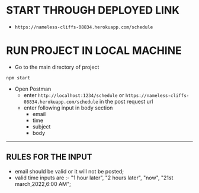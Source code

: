 # START THROUGH DEPLOYED LINK
- ``` https://nameless-cliffs-08834.herokuapp.com/schedule ```

# RUN PROJECT IN LOCAL MACHINE
- Go to the main directory of project

 ``` npm start ```

- Open Postman
  - enter     ``` http://localhost:1234/schedule ``` or ```https://nameless-cliffs-08834.herokuapp.com/schedule``` in the post request url
  - enter following input in body section
    - email   
    - time
    - subject
    - body 
---
## RULES FOR THE INPUT 
- email should be valid or it will not be posted;
- valid time inputs are :- "1 hour later", "2 hours later", "now", "21st march,2022,6:00 AM";
